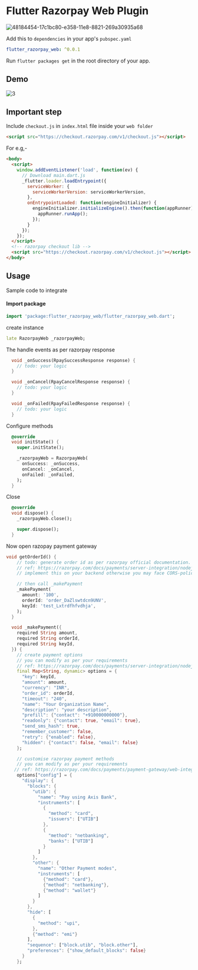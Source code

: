 <p align="center">
<h1>
Flutter Razorpay Web Plugin
</h1>

![48184454-17c1bc80-e358-11e8-8821-269a30935a68](https://github.com/priyaranjan12345/flutter_razorpay_web/assets/47207977/7c107eed-5b02-40a5-b036-cfc21f58b19a)


Add this to `dependencies` in your app's `pubspec.yaml`

```yaml
flutter_razorpay_web: ^0.0.1
```

Run `flutter packages get` in the root directory of your app.

## Demo

![3](https://github.com/priyaranjan12345/flutter_razorpay_web/assets/47207977/29c76cb3-b5bb-406c-9d1d-0fb6844a937a)

## Important step

Include `checkout.js` in `index.html` file inside your `web folder`

```html
<script src="https://checkout.razorpay.com/v1/checkout.js"></script>
```
For e.g,-

```html
<body>
  <script>
    window.addEventListener('load', function(ev) {
      // Download main.dart.js
      _flutter.loader.loadEntrypoint({
        serviceWorker: {
          serviceWorkerVersion: serviceWorkerVersion,
        },
        onEntrypointLoaded: function(engineInitializer) {
          engineInitializer.initializeEngine().then(function(appRunner) {
            appRunner.runApp();
          });
        }
      });
    });
  </script>
  <!-- razorpay checkout lib -->
  <script src="https://checkout.razorpay.com/v1/checkout.js"></script>
</body>
```

## Usage

Sample code to integrate

#### Import package

```dart
import 'package:flutter_razorpay_web/flutter_razorpay_web.dart';
```

create instance

```dart
late RazorpayWeb _razorpayWeb;
```

The handle events as per razorpay response

```dart
  void _onSuccess(RpaySuccessResponse response) {
    // todo: your logic
  }

  void _onCancel(RpayCancelResponse response) {
    // todo: your logic
  }

  void _onFailed(RpayFailedResponse response) {
    // todo: your logic
  }
```

Configure methods

```dart
  @override
  void initState() {
    super.initState();

    _razorpayWeb = RazorpayWeb(
      onSuccess: _onSuccess,
      onCancel: _onCancel,
      onFailed: _onFailed,
    );
  }
```

Close 

```dart
  @override
  void dispose() {
    _razorpayWeb.close();

    super.dispose();
  }
```

Now open razopay payment gateway
```dart
void getOrderId() {
    // todo: generate order id as per razorpay official documentation.
    // ref: https://razorpay.com/docs/payments/server-integration/nodejs/payment-gateway/build-integration/#13-create-an-order-in-server
    // implement this on your backend otherwise you may face CORS-policy issue in web

    // then call _makePayment
    _makePayment(
      amount: '100',
      orderId: 'order_DaZlswtdcn9UNV',
      keyId: 'test_Lxtrdfhfvdhja',
    );
  }

  void _makePayment({
    required String amount,
    required String orderId,
    required String keyId,
  }) {
    // create payment options
    // you can modify as per your requirements
    // ref: https://razorpay.com/docs/payments/server-integration/nodejs/payment-gateway/build-integration/#code-to-add-pay-button
    final Map<String, dynamic> options = {
      "key": keyId,
      "amount": amount,
      "currency": "INR",
      "order_id": orderId,
      "timeout": "240",
      "name": "Your Organization Name",
      "description": "your description",
      "prefill": {"contact": "+910000000000"},
      "readonly": {"contact": true, "email": true},
      "send_sms_hash": true,
      "remember_customer": false,
      "retry": {"enabled": false},
      "hidden": {"contact": false, "email": false}
    };

    // customise razorpay payment methods
    // you can modify as per your requirements
   // ref: https://razorpay.com/docs/payments/payment-gateway/web-integration/standard/configure-payment-methods/
    options["config"] = {
      "display": {
        "blocks": {
          "utib": {
            "name": "Pay using Axis Bank",
            "instruments": [
              {
                "method": "card",
                "issuers": ["UTIB"]
              },
              {
                "method": "netbanking",
                "banks": ["UTIB"]
              }
            ]
          },
          "other": {
            "name": "Other Payment modes",
            "instruments": [
              {"method": "card"},
              {"method": "netbanking"},
              {"method": "wallet"}
            ]
          }
        },
        "hide": [
          {
            "method": "upi",
          },
          {"method": "emi"}
        ],
        "sequence": ["block.utib", "block.other"],
        "preferences": {"show_default_blocks": false}
      }
    };
```

